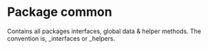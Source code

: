 # Package common
Contains all packages interfaces, global data & helper methods. The convention is, <package name>_interfaces or <package name>_helpers.